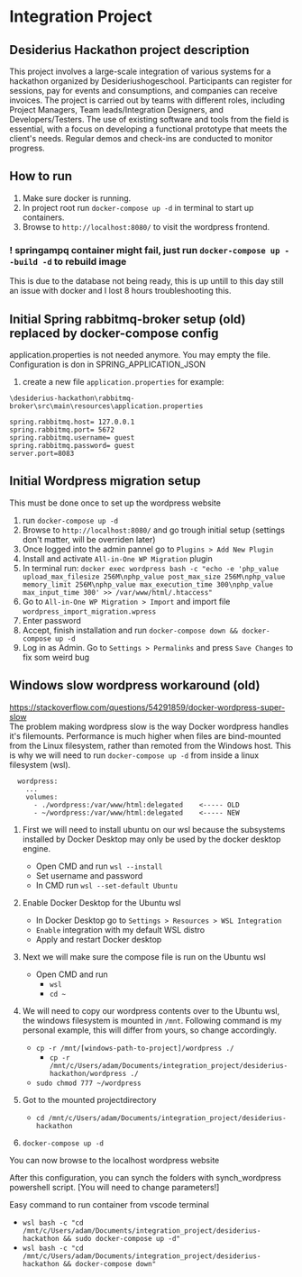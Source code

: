 # Integration Project
## Desiderius Hackathon project description

This project involves a large-scale integration of various systems for a hackathon organized by Desideriushogeschool. Participants can register for sessions, pay for events and consumptions, and companies can receive invoices. The project is carried out by teams with different roles, including Project Managers, Team leads/Integration Designers, and Developers/Testers. The use of existing software and tools from the field is essential, with a focus on developing a functional prototype that meets the client's needs. Regular demos and check-ins are conducted to monitor progress.

## How to run
1. Make sure docker is running.
2. In project root run `docker-compose up -d` in terminal to start up containers.
3. Browse to `http://localhost:8080/` to visit the wordpress frontend.

### ! springampq container might fail, just run `docker-compose up --build -d` to rebuild image
This is due to the database not being ready, this is up untill to this day still an issue with docker and I lost 8 hours troubleshooting this.

## Initial Spring rabbitmq-broker setup (old) replaced by docker-compose config
application.properties is not needed anymore. You may empty the file. Configuration is don in SPRING_APPLICATION_JSON
1. create a new file `application.properties` for example:  

`\desiderius-hackathon\rabbitmq-broker\src\main\resources\application.properties`  
```
spring.rabbitmq.host= 127.0.0.1
spring.rabbitmq.port= 5672
spring.rabbitmq.username= guest
spring.rabbitmq.password= guest
server.port=8083
```

## Initial Wordpress migration setup
This must be done once to set up the wordpress website

1. run `docker-compose up -d`
2. Browse to `http://localhost:8080/` and go trough initial setup (settings don't matter, will be overriden later)
3. Once logged into the admin pannel go to `Plugins > Add New Plugin`
4. Install and activate `All-in-One WP Migration` plugin
5. In terminal run: `docker exec wordpress bash -c "echo -e 'php_value upload_max_filesize 256M\nphp_value post_max_size 256M\nphp_value memory_limit 256M\nphp_value max_execution_time 300\nphp_value max_input_time 300' >> /var/www/html/.htaccess"`
6. Go to `All-in-One WP Migration > Import` and import file `wordpress_import_migration.wpress`
7. Enter password
8. Accept, finish installation and run `docker-compose down && docker-compose up -d`
9. Log in as Admin. Go to `Settings > Permalinks` and press `Save Changes` to fix som weird bug

## Windows slow wordpress workaround (old)
https://stackoverflow.com/questions/54291859/docker-wordpress-super-slow  
The problem making wordpress slow is the way Docker wordpress handles it's filemounts.
Performance is much higher when files are bind-mounted from the Linux filesystem, rather than remoted from the Windows host. This is why we will need to run `docker-compose up -d` from inside a linux filesystem (wsl).
```
  wordpress:
    ...
    volumes:
      - ./wordpress:/var/www/html:delegated    <----- OLD
      - ~/wordpress:/var/www/html:delegated    <----- NEW
```
1. First we will need to install ubuntu on our wsl because the subsystems installed by Docker Desktop may only be used by the docker desktop engine.
    - Open CMD and run `wsl --install`
    - Set username and password
    - In CMD run `wsl --set-default Ubuntu`

2. Enable Docker Desktop for the Ubuntu wsl
    - In Docker Desktop go to `Settings > Resources > WSL Integration`
    - `Enable` integration with my default WSL distro
    - Apply and restart Docker desktop

3. Next we will make sure the compose file is run on the Ubuntu wsl
    - Open CMD and run
        - `wsl`
        - `cd ~`

4. We will need to copy our wordpress contents over to the Ubuntu wsl, the windows filesystem is mounted in `/mnt`. Following command is my personal example, this will differ from yours, so change accordingly.
    - `cp -r /mnt/[windows-path-to-project]/wordpress ./`
        - `cp -r /mnt/c/Users/adam/Documents/integration_project/desiderius-hackathon/wordpress ./`
    - `sudo chmod 777 ~/wordpress`

5. Got to the mounted projectdirectory
    - `cd /mnt/c/Users/adam/Documents/integration_project/desiderius-hackathon`
6. `docker-compose up -d`

You can now browse to the localhost wordpress website  

After this configuration, you can synch the folders with synch_wordpress powershell script. [You will need to change parameters!]

Easy command to run container from vscode terminal  
- `wsl bash -c "cd /mnt/c/Users/adam/Documents/integration_project/desiderius-hackathon && sudo docker-compose up -d"`  
- `wsl bash -c "cd /mnt/c/Users/adam/Documents/integration_project/desiderius-hackathon && docker-compose down"`

